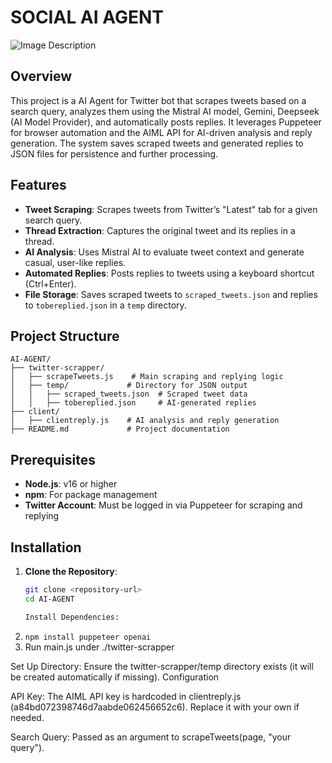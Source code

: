 # SOCIAL AI AGENT
![Image Description](https://res.cloudinary.com/dqhgpfnmb/image/upload/v1741419691/whritbdibnedxtalmt1m.webp)


## Overview
This project is a AI Agent for Twitter bot that scrapes tweets based on a search query, analyzes them using the Mistral AI model, Gemini, Deepseek (AI Model Provider), and automatically posts replies. It leverages Puppeteer for browser automation and the AIML API for AI-driven analysis and reply generation. The system saves scraped tweets and generated replies to JSON files for persistence and further processing.

## Features
- **Tweet Scraping**: Scrapes tweets from Twitter’s "Latest" tab for a given search query.
- **Thread Extraction**: Captures the original tweet and its replies in a thread.
- **AI Analysis**: Uses Mistral AI to evaluate tweet context and generate casual, user-like replies.
- **Automated Replies**: Posts replies to tweets using a keyboard shortcut (Ctrl+Enter).
- **File Storage**: Saves scraped tweets to `scraped_tweets.json` and replies to `tobereplied.json` in a `temp` directory.
  

## Project Structure
```
AI-AGENT/
├── twitter-scrapper/
│   ├── scrapeTweets.js    # Main scraping and replying logic
│   ├── temp/             # Directory for JSON output
│   │   ├── scraped_tweets.json  # Scraped tweet data
│   │   ├── tobereplied.json     # AI-generated replies
├── client/
│   ├── clientreply.js    # AI analysis and reply generation
├── README.md             # Project documentation
```


## Prerequisites
- **Node.js**: v16 or higher
- **npm**: For package management
- **Twitter Account**: Must be logged in via Puppeteer for scraping and replying

## Installation
1. **Clone the Repository**:
   ```bash
   git clone <repository-url>
   cd AI-AGENT

   Install Dependencies:

2. ``npm install puppeteer openai``
3. Run main.js under ./twitter-scrapper

Set Up Directory:
Ensure the twitter-scrapper/temp directory exists (it will be created automatically if missing).
Configuration

API Key: The AIML API key is hardcoded in clientreply.js (a84bd072398746d7aabde062456652c6). Replace it with your own if needed.

Search Query: Passed as an argument to scrapeTweets(page, "your query").



